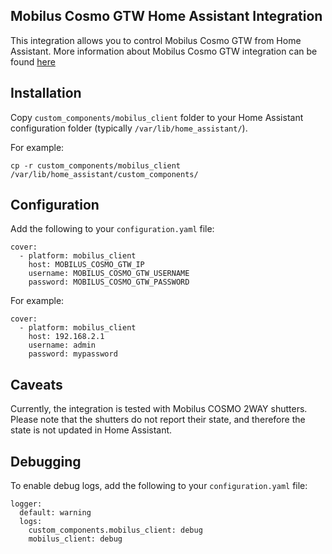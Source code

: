 ## Mobilus Cosmo GTW Home Assistant Integration

This integration allows you to control Mobilus Cosmo GTW from Home Assistant.
More information about Mobilus Cosmo GTW integration can be found [here](https://github.com/zpieslak/mobilus-client)

## Installation

Copy `custom_components/mobilus_client` folder to your Home Assistant configuration folder (typically `/var/lib/home_assistant/`).

For example:

    cp -r custom_components/mobilus_client /var/lib/home_assistant/custom_components/

## Configuration

Add the following to your `configuration.yaml` file:

    cover:
      - platform: mobilus_client
        host: MOBILUS_COSMO_GTW_IP
        username: MOBILUS_COSMO_GTW_USERNAME
        password: MOBILUS_COSMO_GTW_PASSWORD

For example:

    cover:
      - platform: mobilus_client
        host: 192.168.2.1
        username: admin
        password: mypassword

## Caveats

Currently, the integration is tested with Mobilus COSMO 2WAY shutters. Please note that the shutters do not report their state, and therefore the state is not updated in Home Assistant.

## Debugging

To enable debug logs, add the following to your `configuration.yaml` file:

    logger:
      default: warning
      logs:
        custom_components.mobilus_client: debug
        mobilus_client: debug

